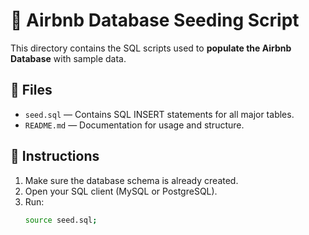# 🏡 Airbnb Database Seeding Script

This directory contains the SQL scripts used to **populate the Airbnb Database** with sample data.

## 📁 Files
- `seed.sql` — Contains SQL INSERT statements for all major tables.
- `README.md` — Documentation for usage and structure.

## 🧠 Instructions
1. Make sure the database schema is already created.
2. Open your SQL client (MySQL or PostgreSQL).
3. Run:
   ```bash
   source seed.sql;
